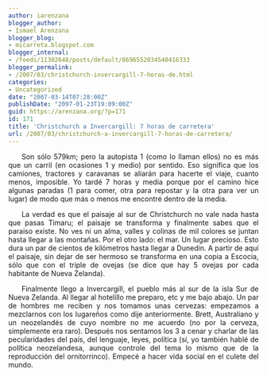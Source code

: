 ```yaml
---
author: iarenzana
blogger_author:
- Ismael Arenzana
blogger_blog:
- micarreta.blogspot.com
blogger_internal:
- /feeds/11302648/posts/default/8696552034540416333
blogger_permalink:
- /2007/03/christchurch-invercargill-7-horas-de.html
categories:
- Uncategorized
date: "2007-03-14T07:28:00Z"
publishDate: "2097-01-23T19:09:00Z"
guid: https://arenzana.org/?p=171
id: 171
title: 'Christchurch a Invercargill: 7 horas de carretera'
url: /2007/03/christchurch-a-invercargill-7-horas-de-carretera/
---
```

<p style="text-align:justify;text-indent:20pt;">
  Son sólo 579km; pero la autopista 1 (como lo llaman ellos) no es más que un carril (en ocasiones 1 y medio) por sentido. Eso significa que los camiones, tractores y caravanas se aliarán para hacerte el viaje, cuanto menos, imposible. Yo tardé 7 horas y media porque por el camino hice algunas paradas (1 para comer, otra para repostar y la otra para ver un lugar) de modo que más o menos me encontré dentro de la media.
</p>

<p style="text-align:justify;text-indent:20pt;">
  La verdad es que el paisaje al sur de Christchurch no vale nada hasta que pasas Timaru; el paisaje se transforma y finalmente sabes que el paraiso existe. No ves ni un alma, valles y colinas de mil colores se juntan hasta llegar a las montañas. Por el otro lado: el mar. Un lugar precioso. Esto dura un par de cientos de kilómetros hasta llegar a Dunedin. A partir de aquí el paisaje, sin dejar de ser hermoso se transforma en una copia a Escocia, sólo que con el triple de ovejas (se dice que hay 5 ovejas por cada habitante de Nueva Zelanda).
</p>

<p style="text-align:justify;text-indent:20pt;">
  Finalmente llego a Invercargill, el pueblo más al sur de la isla Sur de Nueva Zelanda. Al llegar al hotelillo me preparo, etc y me bajo abajo. Un par de hombres me reciben y nos tomamos unas cervezas: empezamos a mezclarnos con los lugareños como dije anteriormente. Brett, Australiano y un neozelandés de cuyo nombre no me acuerdo (no por la cerveza, simplemente era raro). Después nos sentamos los 3 a cenar y charlar de las pecularidades del país, del lenguaje, leyes, política (sí, yo también hablé de política neozelandesa, aunque controle del tema lo mismo que de la reproducción del ornitorrinco). Empecé a hacer vida social en el culete del mundo.
</p>
